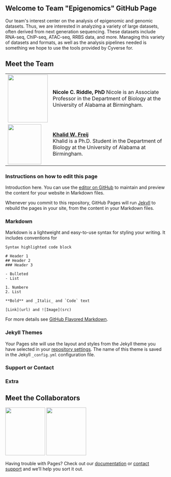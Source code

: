 ## Welcome to Team "Epigenomics" GitHub Page

Our team's interest center on the analysis of epigenomic and genomic datasets.  Thus, we are interested in analyzing a variety of large datasets, often derived from next generation sequencing.  These datasets include RNA-seq, ChIP-seq, ATAC-seq, RRBS data, and more.  Managing this variety of datasets and formats, as well as the analysis pipelines needed is something we hope to use the tools provided by Cyverse for. 

## Meet the Team
|||
|---|---|
| <img src="https://user-images.githubusercontent.com/76827831/111551330-f7874100-874d-11eb-8e92-e272f7b793aa.png" width="125" height="150"> | **Nicole C. Riddle, PhD**   Nicole is an Associate Professor in the Department of Biology at the University of Alabama at Birmingham. |
| <img src="https://user-images.githubusercontent.com/66127229/110695129-17978d00-81af-11eb-880e-42e7a0e474f3.png" width="105" height="125"> | [**Khalid W. Freij**](https://github.com/kfreij95)<br/> Khalid is a Ph.D. Student in the Department of Biology at the University of Alabama at Birmingham. |

### Instructions on how to edit this page

Introduction here.
You can use the [editor on GitHub](https://github.com/kfreij95/foss-test-kwf/edit/main/README.md) to maintain and preview the content for your website in Markdown files.

Whenever you commit to this repository, GitHub Pages will run [Jekyll](https://jekyllrb.com/) to rebuild the pages in your site, from the content in your Markdown files.


### Markdown

Markdown is a lightweight and easy-to-use syntax for styling your writing. It includes conventions for

```markdow
Syntax highlighted code block

# Header 1
## Header 2
### Header 3

- Bulleted
- List

1. Numbere
2. List

**Bold** and _Italic_ and `Code` text

[Link](url) and ![Image](src)
```

For more details see [GitHub Flavored Markdown](https://guides.github.com/features/mastering-markdown/).

### Jekyll Themes

Your Pages site will use the layout and styles from the Jekyll theme you have selected in your [repository settings](https://github.com/kfreij95/foss-test-kwf/settings). The name of this theme is saved in the Jekyll `_config.yml` configuration file.

### Support or Contact

### Extra
## Meet the Collaborators
<img src="https://user-images.githubusercontent.com/66127229/110695129-17978d00-81af-11eb-880e-42e7a0e474f3.png" width="125" height="150">

<img src="https://user-images.githubusercontent.com/76827831/111551330-f7874100-874d-11eb-8e92-e272f7b793aa.png" width="125" height="150">




Having trouble with Pages? Check out our [documentation](https://docs.github.com/categories/github-pages-basics/) or [contact support](https://support.github.com/contact) and we’ll help you sort it out.
